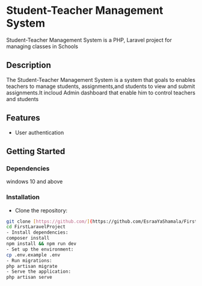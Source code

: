 # Student-Teacher Management System
Student-Teacher Management System is a PHP, Laravel project for managing classes in Schools
## Description
The Student-Teacher Management System is a system  that goals to enables teachers to manage students, assignments,and students to view and submit assignments.It incloud Admin dashboard that enable him to control teachers and students 
## Features
- User authentication 
## Getting Started
### Dependencies
windows 10 and above
### Installation
- Clone the repository:
```bash
git clone [https://github.com/](https://github.com/EsraaYaShamala/FirstLaravelProject.git)
cd FirstLaravelProject
- Install dependencies:
composer install
npm install && npm run dev
- Set up the environment:
cp .env.example .env
- Run migrations:
php artisan migrate
- Serve the application:
php artisan serve
